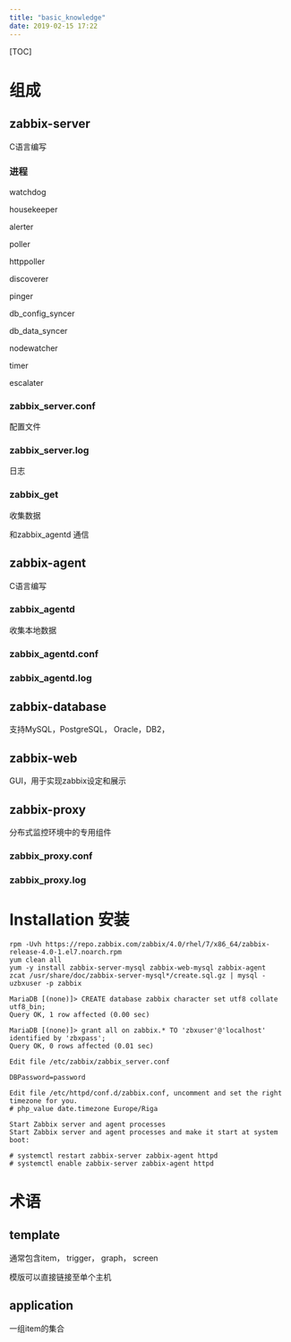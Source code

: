 ```yaml
---
title: "basic_knowledge"
date: 2019-02-15 17:22
---
```



[TOC]



# 组成

## zabbix-server

C语言编写



### 进程

watchdog

housekeeper

alerter

poller

httppoller

discoverer

pinger

db_config_syncer

db_data_syncer

nodewatcher

timer

escalater





### zabbix_server.conf

配置文件

### zabbix_server.log 

日志

### zabbix_get

收集数据

和zabbix_agentd 通信



## zabbix-agent

C语言编写



### zabbix_agentd

收集本地数据



### zabbix_agentd.conf



### zabbix_agentd.log





## zabbix-database

支持MySQL，PostgreSQL， Oracle，DB2， 



## zabbix-web

GUI，用于实现zabbix设定和展示



## zabbix-proxy

分布式监控环境中的专用组件



### zabbix_proxy.conf



### zabbix_proxy.log



# Installation 安装



```
rpm -Uvh https://repo.zabbix.com/zabbix/4.0/rhel/7/x86_64/zabbix-release-4.0-1.el7.noarch.rpm
yum clean all
yum -y install zabbix-server-mysql zabbix-web-mysql zabbix-agent
zcat /usr/share/doc/zabbix-server-mysql*/create.sql.gz | mysql -uzbxuser -p zabbix
```



```
MariaDB [(none)]> CREATE database zabbix character set utf8 collate utf8_bin;
Query OK, 1 row affected (0.00 sec)

MariaDB [(none)]> grant all on zabbix.* TO 'zbxuser'@'localhost' identified by 'zbxpass';
Query OK, 0 rows affected (0.01 sec)
```



```
Edit file /etc/zabbix/zabbix_server.conf

DBPassword=password
```

```
Edit file /etc/httpd/conf.d/zabbix.conf, uncomment and set the right timezone for you.
# php_value date.timezone Europe/Riga
```



```
Start Zabbix server and agent processes
Start Zabbix server and agent processes and make it start at system boot:

# systemctl restart zabbix-server zabbix-agent httpd
# systemctl enable zabbix-server zabbix-agent httpd
```



# 术语

## template

通常包含item， trigger， graph， screen

模版可以直接链接至单个主机



## application

一组item的集合

